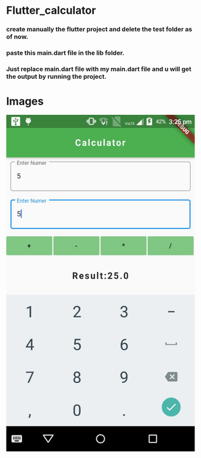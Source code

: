 # Flutter_calculator
### create manually the flutter project and delete the test folder as of now.
### paste this main.dart file in the lib folder. 
### Just replace main.dart file with my main.dart file and u will get the output by running the project.
# Images
![](calculator.jpeg)
